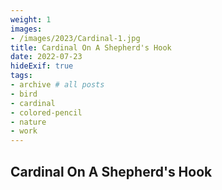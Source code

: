 ```yaml
---
weight: 1
images:
- /images/2023/Cardinal-1.jpg
title: Cardinal On A Shepherd's Hook
date: 2022-07-23
hideExif: true
tags:
- archive # all posts
- bird
- cardinal
- colored-pencil
- nature
- work
---
```


## Cardinal On A Shepherd's Hook

